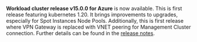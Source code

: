 **Workload cluster release v15.0.0 for Azure** is now available. This is first release featuring kubernetes 1.20. It brings improvements to upgrades, especially for Spot Instances Node Pools. Additionally, this is first release where VPN Gateway is replaced with VNET peering for Management Cluster connection. Further details can be found in the [release notes](https://docs.giantswarm.io/changes/workload-cluster-releases-azure/releases/azure-v15.0.0/).
